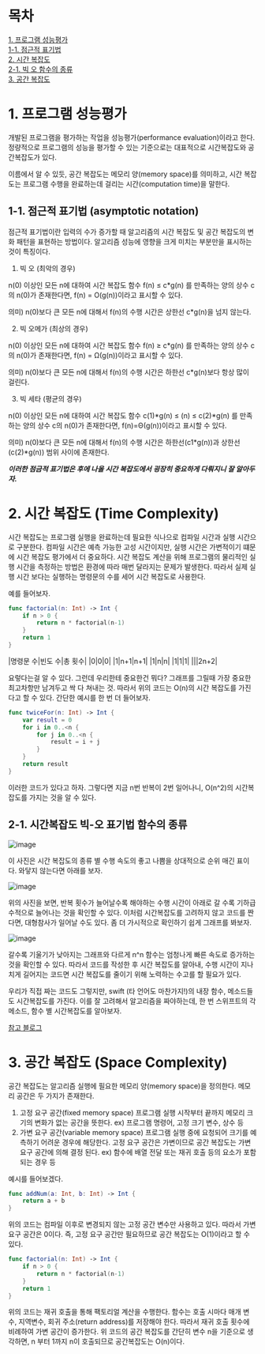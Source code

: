# 목차 
[1. 프로그램 성능평가](#1-프로그램-성능평가) <br>
[1-1. 점근적 표기법](#1-1-점근적-표기법-asymptotic-notation) <br>
[2. 시간 복잡도](#2-시간-복잡도-time-complexity) <br>
[2-1. 빅 오 함수의 종류](#2-1-시간복잡도-빅-오-표기법-함수의-종류) <br>
[3. 공간 복잡도](#3-공간-복잡도-space-complexity) <br>

# 1. 프로그램 성능평가
개발된 프로그램을 평가하는 작업을 성능평가(performance evaluation)이라고 한다. 정량적으로 프로그램의 성능을 평가할 수 있는 기준으로는 대표적으로 시간복잡도와 공간복잡도가 있다. 

이름에서 알 수 있듯, 공간 복잡도는 메모리 양(memory space)를 의미하고, 시간 복잡도는 프로그램 수행을 완료하는데 걸리는 시간(computation time)을 말한다.

## 1-1. 점근적 표기법 (asymptotic notation)

점근적 표기법이란 입력의 수가 증가할 때 알고리즘의 시간 복잡도 및 공간 복잡도의 변화 패턴을 표현하는 방법이다. 알고리즘 성능에 영향을 크게 미치는 부분만을 표시하는 것이 특징이다.

1. 빅 오 (최악의 경우)

n(0) 이상인 모든 n에 대하여 시간 복잡도 함수 f(n) ≤ c*g(n) 를 만족하는 양의 상수 c의 n(0)가 존재한다면, f(n) = O(g(n))이라고 표시할 수 있다.

의미) n(0)보다 큰 모든 n에 대해서 f(n)의 수행 시간은 상한선 c*g(n)을 넘지 않는다.

2. 빅 오메가 (최상의 경우)

n(0) 이상인 모든 n에 대하여 시간 복잡도 함수 f(n) ≥ c*g(n) 를 만족하는 양의 상수 c의 n(0)가 존재한다면, f(n) = Ω(g(n))이라고 표시할 수 있다. 

의미) n(0)보다 큰 모든 n에 대해서 f(n)의 수행 시간은 하한선 c*g(n)보다 항상 많이 걸린다. 

3. 빅 세타 (평균의 경우)

n(0) 이상인 모든 n에 대하여 시간 복잡도 함수 c(1)*g(n) ≤ (n) ≤ c(2)*g(n) 를 만족하는 양의 상수 c의 n(0)가 존재한다면, f(n)=Θ(g(n))이라고 표시할 수 있다. 

의미) n(0)보다 큰 모든 n에 대해서 f(n)의 수행 시간은 하한선(c1*g(n))과 상한선 (c(2)*g(n)) 범위 사이에 존재한다. 

***이러한 점금적 표기법은 후에 나올 시간 복잡도에서 굉장히 중요하게 다뤄지니 잘 알아두자.***

# 2. 시간 복잡도 (Time Complexity)

시간 복잡도는 프로그램 실행을 완료하는데 필요한 식나으로 컴파일 시간과 실행 시간으로 구분한다. 컴파일 시간은 예측 가능한 고성 시간이지만, 실행 시간은 가변적이기 떄문에 시간 복잡도 평가에서 더 중요하다. 시간 복잡도 계산을 위해 프로그램의 물리적인 실행 시간을 측정하는 방법은 환경에 따라 매번 달라지는 문제가 발생한다. 따라서 실제 실행 시간 보다는 실행하는 명령문의 수를 세어 시간 복잡도로 사용한다. 

예를 들어보자. 

```swift
func factorial(n: Int) -> Int {
    if n > 0 {
        return n * factorial(n-1)
    }
    return 1
}
```

|명령문 수|빈도 수|총 횟수|
|0|0|0|
|1|n+1|n+1|
|1|n|n|
|1|1|1|
|||2n+2|

요렇다는걸 알 수 있다. 그런데 우리한테 중요한건 뭐다? 그래프를 그릴때 가장 중요한 최고차항만 남겨두고 싹 다 쳐내는 것. 따라서 위의 코드는 O(n)의 시간 복잡도를 가진다고 할 수 있다. 간단한 예시를 한 번 더 들어보자. 

```swift
func twiceFor(n: Int) -> Int {
    var result = 0
    for i in 0..<n {
        for j in 0..<n {
            result = i + j
        }
    }
    return result 
}
```

이러한 코드가 있다고 하자. 그렇다면 지금 n번 반복이 2번 일어나니, O(n^2)의 시간복잡도를 가지는 것을 알 수 있다. 

## 2-1. 시간복잡도 빅-오 표기법 함수의 종류 

![image](https://github.com/hdaisywd/CS-Study/assets/102342953/587581b5-99a6-4bce-bd03-07c1c8fa4bcf)

이 사진은 시간 복잡도의 종류 별 수행 속도의 좋고 나쁨을 상대적으로 순위 매긴 표이다. 와닿지 않는다면 아래를 보자. 

![image](https://github.com/hdaisywd/CS-Study/assets/102342953/55588c6b-a1f8-47da-8b33-7967b94076dd)

위의 사진을 보면, 반복 횟수가 늘어날수록 해야하는 수행 시간이 아래로 갈 수록 기하급수적으로 늘어나는 것을 확인할 수 있다. 이처럼 시간복잡도를 고려하지 않고 코드를 짠다면, 대형참사가 일어날 수도 있다. 좀 더 가시적으로 확인하기 쉽게 그래프를 봐보자. 

![image](https://github.com/hdaisywd/CS-Study/assets/102342953/f7aa1291-3b1e-49f3-9dd4-9f6b60a2fc01)

갈수록 기울기가 낮아지는 그래프와 다르게 n^n 함수는 엄청나게 빠른 속도로 증가하는 것을 확인할 수 있다. 따라서 코드를 작성한 후 시간 복잡도를 알아내, 수행 시간이 지나치게 길어지는 코드면 시간 복잡도를 줄이기 위해 노력하는 수고를 할 필요가 있다. 

우리가 직접 짜는 코드도 그렇지만, swift (타 언어도 마찬가지!)의 내장 함수, 메소드들도 시간복잡도를 가진다. 이를 잘 고려해서 알고리즘을 짜야하는데, 한 번 스위프트의 각 메소드, 함수 별 시간복잡도를 알아보자. 

[참고 블로그](https://demian-develop.tistory.com/30)

# 3. 공간 복잡도 (Space Complexity)

공간 복잡도는 알고리즘 실행에 필요한 메모리 양(memory space)을 정의한다. 메모리 공간은 두 가지가 존재한다. 

1. 고정 요구 공간(fixed memory space)
프로그램 실행 시작부터 끝까지 메모리 크기의 변화가 없는 공간을 뜻한다. ex) 프로그램 명령어, 고정 크기 변수, 상수 등
2. 가변 요구 공간(variable memory space)
프로그램 실행 중에 요청되어 크기를 예측하기 어려운 경우에 해당한다. 고정 요구 공간은 가변이므로 공간 복잡도는 가변 요구 공간에 의해 결정 된다. ex) 함수에 배열 전달 또는 재귀 호출 등의 요소가 포함되는 경우 등

예시를 들어보겠다. 

```swift
func addNum(a: Int, b: Int) -> Int {
    return a + b
}
```

위의 코드는 컴파일 이후로 변경되지 않는 고정 공간 변수만 사용하고 있다. 따라서 가변 요구 공간은 0이다. 즉, 고정 요구 공간만 필요하므로 공간 복잡도는 O(1)이라고 할 수 있다. 

```swift
func factorial(n: Int) -> Int {
    if n > 0 {
        return n * factorial(n-1)
    }
    return 1
}
```

위의 코드는 재귀 호출을 통해 팩토리얼 계산을 수행한다. 함수는 호출 시마다 매개 변수, 지역변수, 회귀 주소(return address)를 저장해야 한다. 따라서 재귀 호출 횟수에 비례하여 가변 공간이 증가한다. 위 코드의 공간 복잡도를 간단히 변수 n을 기준으로 생각하면, n 부터 1까지 n이 호출되므로 공간복잡도는 O(n)이다.